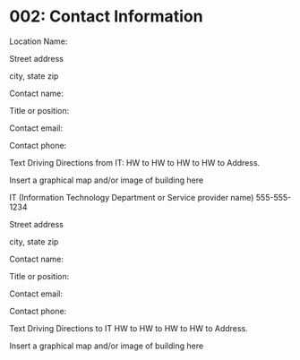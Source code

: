 # 002: Contact Information

Location Name:

Street address

city, state zip

Contact name:

Title or position:

Contact email:

Contact phone:

Text Driving Directions from IT: HW to HW to HW to HW to Address.

Insert a graphical map and/or image of building here

IT (Information Technology Department or Service provider name) 555-555-1234

Street address

city, state zip

Contact name:

Title or position:

Contact email:

Contact phone:

Text Driving Directions to IT HW to HW to HW to HW to Address.

Insert a graphical map and/or image of building here
